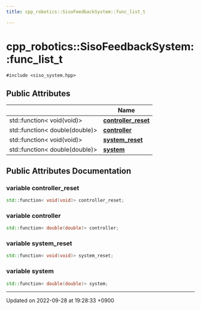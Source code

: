 ```yaml
---
title: cpp_robotics::SisoFeedbackSystem::func_list_t

---
```


# cpp_robotics::SisoFeedbackSystem::func_list_t






`#include <siso_system.hpp>`

## Public Attributes

|                | Name           |
| -------------- | -------------- |
| std::function< void(void)> | **[controller_reset](/cpp_robotics/doxybook/Classes/structcpp__robotics_1_1SisoFeedbackSystem_1_1func__list__t/#variable-controller-reset)**  |
| std::function< double(double)> | **[controller](/cpp_robotics/doxybook/Classes/structcpp__robotics_1_1SisoFeedbackSystem_1_1func__list__t/#variable-controller)**  |
| std::function< void(void)> | **[system_reset](/cpp_robotics/doxybook/Classes/structcpp__robotics_1_1SisoFeedbackSystem_1_1func__list__t/#variable-system-reset)**  |
| std::function< double(double)> | **[system](/cpp_robotics/doxybook/Classes/structcpp__robotics_1_1SisoFeedbackSystem_1_1func__list__t/#variable-system)**  |

## Public Attributes Documentation

### variable controller_reset

```cpp
std::function< void(void)> controller_reset;
```


### variable controller

```cpp
std::function< double(double)> controller;
```


### variable system_reset

```cpp
std::function< void(void)> system_reset;
```


### variable system

```cpp
std::function< double(double)> system;
```


-------------------------------

Updated on 2022-09-28 at 19:28:33 +0900